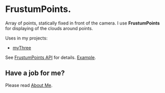 # FrustumPoints.

Array of points, statically fixed in front of the camera.
I use <b>FrustumPoints</b> for displaying of the clouds around points.

Uses in my projects:
 * [myThree](../myThree)

See [FrustumPoints API](https://raw.githack.com/anhr/commonNodeJS/master/frustumPoints/jsdoc/index.html) for details. [Example](https://raw.githack.com/anhr/commonNodeJS/master/frustumPoints/Examples/index.html).

 ## Have a job for me?
Please read [About Me](https://anhr.github.io/AboutMe/).
